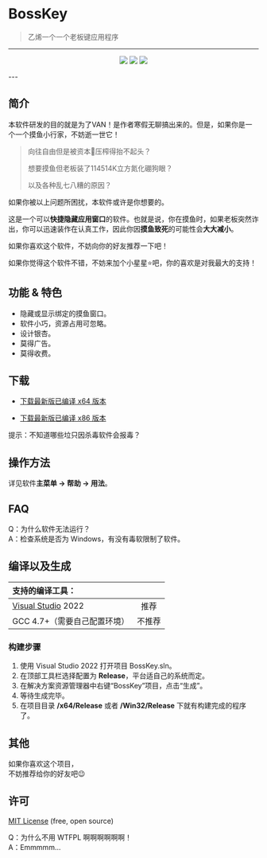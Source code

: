 ﻿# BossKey

> 乙烯一个一个老板键应用程序

---

<p align = "center">
    <a href = "#"><img src = "https://img.shields.io/badge/language-C++-blue.svg"></a>
    <a href = "https://github.com/LengSC/BossKey/releases"><img src = "https://img.shields.io/badge/release-1.0-greeb.svg"></a>
    <a href = "https://github.com/LengSC/BossKey/blob/main/LICENSE"><img src = "https://img.shields.io/badge/lisence-MIT-orange.svg"></a>
</p>
---

简介
---

本软件研发的目的就是为了VAN！是作者寒假无聊搞出来的。但是，如果你是一个一个摸鱼小行家，不妨逝一世它！

> 向往自由但是被资本🥔压榨得抬不起头？
>
> 想要摸鱼但老板装了114514K立方氮化硼狗眼？
>
> 以及各种乱七八糟的原因？

如果你被以上问题所困扰，本软件或许是你想要的。

这是一个可以**快捷隐藏应用窗口**的软件。也就是说，你在摸鱼时，如果老板突然诈出，你可以迅速装作在认真工作，因此你因**摸鱼致死**的可能性会**大大减小**。

如果你喜欢这个软件，不妨向你的好友推荐一下吧！

如果你觉得这个软件不错，不妨来加个小星星⭐吧，你的喜欢是对我最大的支持！

功能 & 特色
---

* 隐藏或显示绑定的摸鱼窗口。
* 软件小巧，资源占用可忽略。
* 设计银杏。
* 莫得广告。
* 莫得收费。

下载
---

* [下载最新版已编译 x64 版本](https://raw.githubusercontent.com/LengSC/BossKey/main/x64/Release/BossKey.exe)

* [下载最新版已编译 x86 版本](https://raw.githubusercontent.com/LengSC/BossKey/main/Win32/Release/BossKey.exe)

提示：不知道哪些垃只因杀毒软件会报毒？

操作方法
---

详见软件**主菜单 -> 帮助 -> 用法**。

FAQ
---

Q：为什么软件无法运行？<br/>
A：检查系统是否为 Windows，有没有毒软限制了软件。

编译以及生成
---

| 支持的编译工具：||
|:-|:-:|
| [Visual Studio](https://www.visualstudio.com/) 2022 | 推荐 |
| GCC 4.7+（需要自己配置环境） | 不推荐 |

### 构建步骤

1. 使用 Visual Studio 2022 打开项目 BossKey.sln。
2. 在顶部工具栏选择配置为 **Release**，平台适自己的系统而定。
3. 在解决方案资源管理器中右键“BossKey”项目，点击“生成”。
4. 等待生成完毕。
5. 在项目目录 **/x64/Release** 或者 **/Win32/Release** 下就有构建完成的程序了。

其他
---

如果你喜欢这个项目，<br/>不妨推荐给你的好友吧😉

许可
---

[MIT License](https://github.com/LengSC/BossKey/blob/main/LICENSE) (free, open source)

Q：为什么不用 WTFPL 啊啊啊啊啊啊！<br/>
A：Emmmmm...
